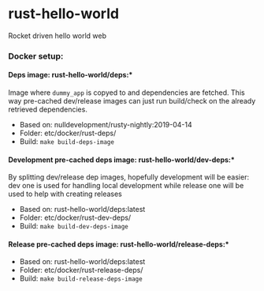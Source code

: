 # rust-hello-world
Rocket driven hello world web


### Docker setup:

#### Deps image: rust-hello-world/deps:*

Image where `dummy_app` is copyed to and dependencies are fetched. This way pre-cached dev/release images can just run build/check on the already retrieved dependencies.

 * Based on: nulldevelopment/rusty-nightly:2019-04-14
 * Folder: etc/docker/rust-deps/
 * Build: `make build-deps-image`

#### Development pre-cached deps image: rust-hello-world/dev-deps:*

By splitting dev/release dep images, hopefully development will be easier: dev one is used for handling local development while release one will be used to help with creating releases

 * Based on: rust-hello-world/deps:latest
 * Folder: etc/docker/rust-dev-deps/
 * Build: `make build-dev-deps-image`

#### Release pre-cached deps image: rust-hello-world/release-deps:*

 * Based on: rust-hello-world/deps:latest
 * Folder: etc/docker/rust-release-deps/
 * Build: `make build-release-deps-image`

